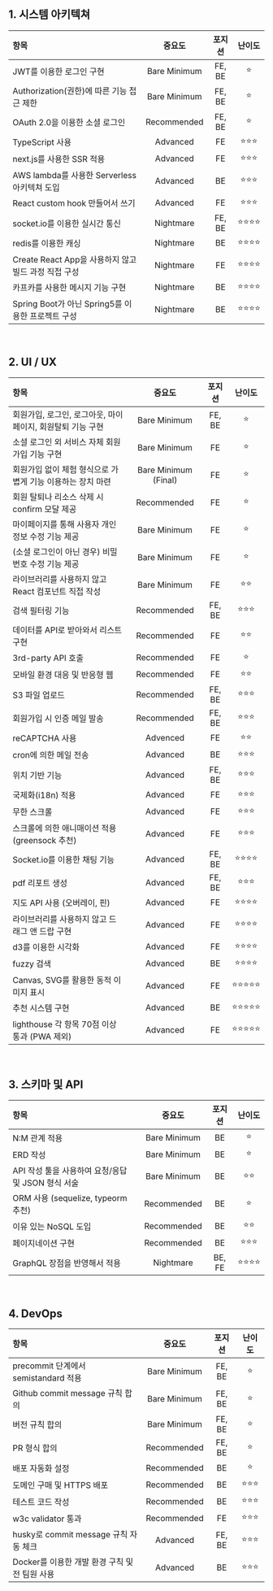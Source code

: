 ## 1. 시스템 아키텍쳐

| 항목                                                 |    중요도    | 포지션 |  난이도  |
| :--------------------------------------------------- | :----------: | :----: | :------: |
| JWT를 이용한 로그인 구현                             | Bare Minimum | FE, BE |    ⭐    |
| Authorization(권한)에 따른 기능 접근 제한            | Bare Minimum | FE, BE |    ⭐    |
| OAuth 2.0을 이용한 소셜 로그인                       | Recommended  | FE, BE |    ⭐    |
| TypeScript 사용                                      |   Advanced   |   FE   |  ⭐⭐⭐  |
| next.js를 사용한 SSR 적용                            |   Advanced   |   FE   |  ⭐⭐⭐  |
| AWS lambda를 사용한 Serverless 아키텍쳐 도입         |   Advanced   |   BE   |  ⭐⭐⭐  |
| React custom hook 만들어서 쓰기                      |   Advanced   |   FE   |  ⭐⭐⭐  |
| socket.io를 이용한 실시간 통신                       |  Nightmare   | FE, BE | ⭐⭐⭐⭐ |
| redis를 이용한 캐싱                                  |  Nightmare   |   BE   | ⭐⭐⭐⭐ |
| Create React App을 사용하지 않고 빌드 과정 직접 구성 |  Nightmare   |   FE   | ⭐⭐⭐⭐ |
| 카프카를 사용한 메시지 기능 구현                     |  Nightmare   |   BE   | ⭐⭐⭐⭐ |
| Spring Boot가 아닌 Spring5를 이용한 프로젝트 구성    |  Nightmare   |   BE   | ⭐⭐⭐⭐ |

</br>

## 2. UI / UX

| 항목                                                       |        중요도        | 포지션 |   난이도   |
| :--------------------------------------------------------- | :------------------: | :----: | :--------: |
| 회원가입, 로그인, 로그아웃, 마이페이지, 회원탈퇴 기능 구현 |     Bare Minimum     | FE, BE |     ⭐     |
| 소셜 로그인 외 서비스 자체 회원가입 기능 구현              |     Bare Minimum     |   FE   |     ⭐     |
| 회원가입 없이 체험 형식으로 가볍게 기능 이용하는 장치 마련 | Bare Minimum (Final) |   FE   |     ⭐     |
| 회원 탈퇴나 리소스 삭제 시 confirm 모달 제공               |     Recommended      |   FE   |     ⭐     |
| 마이페이지를 통해 사용자 개인정보 수정 기능 제공           |     Bare Minimum     |   FE   |     ⭐     |
| (소셜 로그인이 아닌 경우) 비밀번호 수정 기능 제공          |     Bare Minimum     |   FE   |     ⭐     |
| 라이브러리를 사용하지 않고 React 컴포넌트 직접 작성        |     Bare Minimum     |   FE   |    ⭐⭐    |
| 검색 필터링 기능                                           |     Recommended      | FE, BE |   ⭐⭐⭐   |
| 데이터를 API로 받아와서 리스트 구현                        |     Recommended      |   FE   |    ⭐⭐    |
| 3rd-party API 호출                                         |     Recommended      |   FE   |     ⭐     |
| 모바일 환경 대응 및 반응형 웹                              |     Recommended      |   FE   |    ⭐⭐    |
| S3 파일 업로드                                             |     Recommended      | FE, BE |   ⭐⭐⭐   |
| 회원가입 시 인증 메일 발송                                 |     Recommended      | FE, BE |   ⭐⭐⭐   |
| reCAPTCHA 사용                                             |       Advenced       |   FE   |    ⭐⭐    |
| cron에 의한 메일 전송                                      |       Advanced       |   BE   |   ⭐⭐⭐   |
| 위치 기반 기능                                             |       Advanced       | FE, BE |   ⭐⭐⭐   |
| 국제화(i18n) 적용                                          |       Advanced       |   FE   |   ⭐⭐⭐   |
| 무한 스크롤                                                |       Advanced       |   FE   |   ⭐⭐⭐   |
| 스크롤에 의한 애니매이션 적용 (greensock 추천)             |       Advanced       |   FE   |   ⭐⭐⭐   |
| Socket.io를 이용한 채팅 기능                               |       Advanced       | FE, BE |  ⭐⭐⭐⭐  |
| pdf 리포트 생성                                            |       Advanced       | FE, BE |   ⭐⭐⭐   |
| 지도 API 사용 (오버레이, 핀)                               |       Advanced       |   FE   |  ⭐⭐⭐⭐  |
| 라이브러리를 사용하지 않고 드래그 앤 드랍 구현             |       Advanced       |   FE   |  ⭐⭐⭐⭐  |
| d3를 이용한 시각화                                         |       Advanced       |   FE   |  ⭐⭐⭐⭐  |
| fuzzy 검색                                                 |       Advanced       |   BE   |  ⭐⭐⭐⭐  |
| Canvas, SVG를 활용한 동적 이미지 표시                      |       Advanced       |   FE   | ⭐⭐⭐⭐⭐ |
| 추천 시스템 구현                                           |       Advanced       |   BE   | ⭐⭐⭐⭐⭐ |
| lighthouse 각 항목 70점 이상 통과 (PWA 제외)               |       Advanced       |   FE   | ⭐⭐⭐⭐⭐ |

</br>

## 3. 스키마 및 API

| 항목                                               |    중요도    | 포지션 |  난이도  |
| :------------------------------------------------- | :----------: | :----: | :------: |
| N:M 관계 적용                                      | Bare Minimum |   BE   |    ⭐    |
| ERD 작성                                           | Bare Minimum |   BE   |    ⭐    |
| API 작성 툴을 사용하여 요청/응답 및 JSON 형식 서술 | Bare Minimum |   BE   |   ⭐⭐   |
| ORM 사용 (sequelize, typeorm 추천)                 | Recommended  |   BE   |    ⭐    |
| 이유 있는 NoSQL 도입                               | Recommended  |   BE   |   ⭐⭐   |
| 페이지네이션 구현                                  | Recommended  |   BE   |  ⭐⭐⭐  |
| GraphQL 장점을 반영해서 적용                       |  Nightmare   | BE, FE | ⭐⭐⭐⭐ |

</br>

## 4. DevOps

| 항목                                           |    중요도    | 포지션 | 난이도 |
| :--------------------------------------------- | :----------: | :----: | :----: |
| precommit 단계에서 semistandard 적용           | Bare Minimum | FE, BE |   ⭐   |
| Github commit message 규칙 합의                | Bare Minimum | FE, BE |   ⭐   |
| 버전 규칙 합의                                 | Bare Minimum | FE, BE |   ⭐   |
| PR 형식 합의                                   | Recommended  | FE, BE |   ⭐   |
| 배포 자동화 설정                               | Recommended  |   BE   |   ⭐   |
| 도메인 구매 및 HTTPS 배포                      | Recommended  |   BE   | ⭐⭐⭐ |
| 테스트 코드 작성                               | Recommended  |   BE   | ⭐⭐⭐ |
| w3c validator 통과                             | Recommended  |   FE   | ⭐⭐⭐ |
| husky로 commit message 규칙 자동 체크          |   Advanced   | FE, BE | ⭐⭐⭐ |
| Docker를 이용한 개발 환경 구칙 및 전 팀원 사용 |   Advanced   |   BE   | ⭐⭐⭐ |
